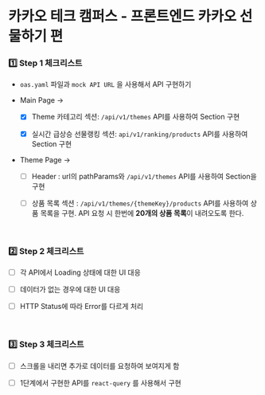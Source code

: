 <h1> 카카오 테크 캠퍼스 - 프론트엔드 카카오 선물하기 편 </h1>

<h3>1️⃣ Step 1 체크리스트</h3>

- `oas.yaml` 파일과 `mock API URL` 을 사용해서 API 구현하기

- Main Page → 

  - [x] Theme 카테고리 섹션: `/api/v1/themes` API를 사용하여 Section 구현

  - [x] 실시간 급상승 선물랭킹 섹션: `api/v1/ranking/products` API를 사용하여 Section 구현
 
- Theme Page → 

  - [ ] Header : url의 pathParams와 `/api/v1/themes` API를 사용하여 Section을 구현

  - [ ] 상품 목록 섹션 : `/api/v1/themes/{themeKey}/products` API를 사용하여 상품 목록을 구현. API 요청 시 한번에 <b>20개의 상품 목록</b>이 내려오도록 한다.

<br>

<h3>2️⃣ Step 2 체크리스트</h3>

- [ ] 각 API에서 Loading 상태에 대한 UI 대응

- [ ] 데이터가 없는 경우에 대한 UI 대응

- [ ] HTTP Status에 따라 Error를 다르게 처리

<br>

<h3>3️⃣ Step 3 체크리스트</h3>

- [ ] 스크롤을 내리면 추가로 데이터를 요청하여 보여지게 함

- [ ] 1단계에서 구현한 API를 `react-query` 를 사용해서 구현